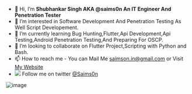 - 👋 Hi, I’m **Shubhankar Singh AKA @saims0n An IT Engineer And Penetration Tester**
- 👀 I’m interested in Software Development And Penetration Testing As Well Script Developement.
- 🌱 I’m currently learning Bug Hunting,Flutter,Api Development,Api Testing,Android Penetration Testing,And Preparing For OSCP.
- 💞️ I’m looking to collaborate on Flutter Project,Scripting with Python and Bash.
- 📫 How to reach me - You can Mail Me saimson.in@gmail.com or Visit [ My Website](https://saims0n.github.io "Saimson.com")
- <img src="https://img.icons8.com/ios/26/000000/twitter--v2.png"/> Follow me on twitter
<a class="twitter-follow-button"
  href="https://twitter.com/saims0n"> @Saims0n</a>

![image](https://user-images.githubusercontent.com/53370662/117848874-59bd7780-b2a1-11eb-83ef-ad41b27dc6d3.png)

<!---
saims0n/saims0n is a ✨ special ✨ repository because its `README.md` (this file) appears on your GitHub profile.
You can click the Preview link to take a look at your changes.
--->
